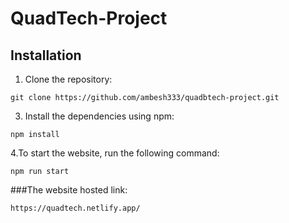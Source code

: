 # QuadTech-Project



## Installation

1. Clone the repository:
```shell
git clone https://github.com/ambesh333/quadbtech-project.git
```
3. Install the dependencies using npm:
```
npm install
```
4.To start the website, run the following command:
```
npm run start
```
###The website hosted link:
```
https://quadtech.netlify.app/
```

